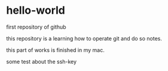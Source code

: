# hello-world
first repository of github

this repository is a learning how to operate git and do so notes.

this part of works is finished in my mac.

some test about the ssh-key

